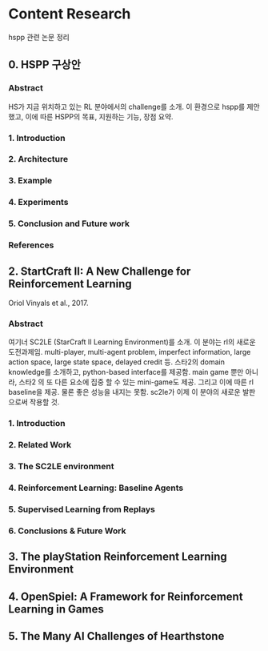 # Content Research

hspp 관련 논문 정리

## 0. HSPP 구상안

### Abstract

HS가 지금 위치하고 있는 RL 분야에서의 challenge를 소개. 이 환경으로 hspp를 제안했고, 이에 따른 HSPP의 목표, 지원하는 기능, 장점 요약.

### 1. Introduction

### 2. Architecture

### 3. Example

### 4. Experiments

### 5. Conclusion and Future work

### References

## 2. StartCraft II: A New Challenge for Reinforcement Learning

Oriol Vinyals et al., 2017.

### Abstract

여기너 SC2LE (StarCraft II Learning Environment)를 소개. 이 분야는 rl의 새로운 도전과제임. multi-player, multi-agent problem, imperfect information, large action space, large state space, delayed credit 등. 스타2의 domain knowledge를 소개하고, python-based interface를 제공함. main game 뿐만 아니라, 스타2 의 또 다른 요소에 집중 할 수 있는 mini-game도 제공. 그리고 이에 따른 rl baseline을 제공. 물론 좋은 성능을 내지는 못함. sc2le가 이제 이 분야의 새로운 발판으로써 작용할 것.

### 1. Introduction



### 2. Related Work

### 3. The SC2LE environment

### 4. Reinforcement Learning: Baseline Agents

### 5. Supervised Learning from Replays

### 6. Conclusions & Future Work

## 3. The playStation Reinforcement Learning Environment

## 4. OpenSpiel: A Framework for Reinforcement Learning in Games

## 5. The Many AI Challenges of Hearthstone
